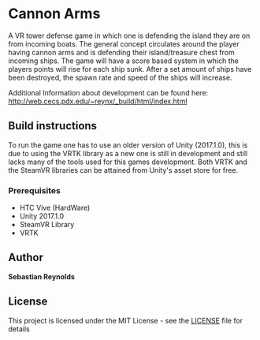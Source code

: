 # Cannon Arms
A VR tower defense game in which one is defending the island they are on from incoming boats. The general concept circulates around the player having cannon arms and is defending their island/treasure chest from incoming ships. The game will have a score based system in which the players points will rise for each ship sunk. After a set amount of ships have been destroyed, the spawn rate and speed of the ships will increase.

Additional Information about development can be found here: http://web.cecs.pdx.edu/~reynx/_build/html/index.html

## Build instructions
To run the game one has to use an older version of Unity (2017.1.0), this is due to using the VRTK library as a new one is still in development and still lacks many of the tools used for this games development. Both VRTK and the SteamVR libraries can be attained from Unity's asset store for free.  

### Prerequisites
* HTC Vive (HardWare)
* Unity 2017.1.0
* SteamVR Library 
* VRTK


## Author

**Sebastian Reynolds**

## License

This project is licensed under the MIT License - see the [LICENSE](LICENSE) file for details

